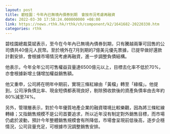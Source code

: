 ```yaml
---
layout: post
title: 碧桂園：今年內已無境內債券到期　會按市況考慮再融資
date: 2022-03-30 17:58:24.000000000 +08:00
link: https://news.rthk.hk/rthk/ch/component/k2/1641682-20220330.htm
categories: rthk
---
```


碧桂園總裁莫斌表示，至今在今年內已無境內債券到期，只有騰越兩筆可回售的公司債共40億元人民幣。至於境外在7月到期的7億美元優先票據，已提早做好還款計劃安排，會根據市場情況考慮再融資，進一步調整負債結構。

他表示，今年全年公司可售權益貨量達6500億元以上，目標去化率不低於70%，亦會根據新增土儲增加權益銷售額。

他又重申，公司將在明年中期前，實現三條紅線由「黃檔」轉至「綠檔」。他提到，公司淨負債比率、現金短債都表現良好，剔除預收款後的資產負債率由去年約80%減至74%。

另外，管理層表示，對於今年優質地產企業的融資環境比較樂觀，因為將三條紅線轉綠；又指銷售規模不是公司首要追求，所以近年沒有制定對外銷售目標，而市場仍處於波動，預計今年整體銷售規模會有所降低，市場會呈現前低後高，逐步企穩情況，公司貨量充足，可根據市況調整銷售安排。
